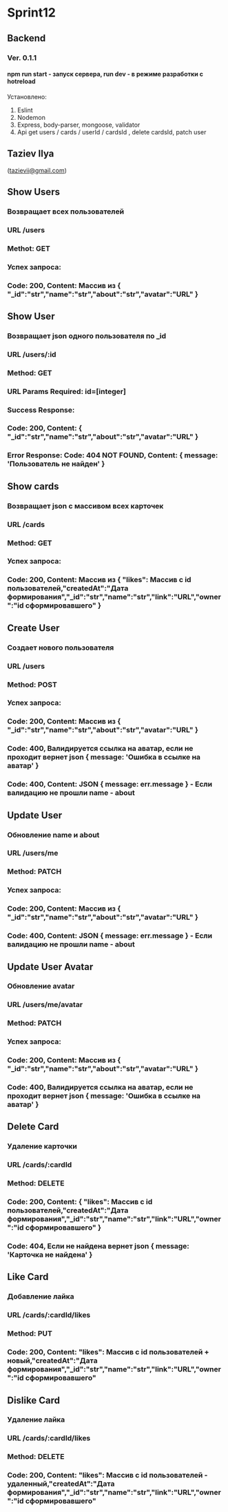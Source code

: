 # Sprint12
## Backend
### Ver. 0.1.1
#### npm run start - запуск сервера, run dev - в режиме разработки с hotreload
Установлено: 
1. Eslint
2. Nodemon
3. Express, body-parser, mongoose, validator
4. Api get users / cards / userId / cardsId , delete cardsId, patch user
## Taziev Ilya 
(tazievii@gmail.com)


## Show Users 
### Возвращает всех пользователей
### URL /users
### Methot: GET
### Успех запроса:
### Code: 200, Content: Массив из { "_id":"str","name":"str","about":"str","avatar":"URL" }


## Show User
### Возвращает json одного пользователя по _id
### URL /users/:id
### Method: GET
### URL Params Required: id=[integer]
### Success Response:
### Code: 200, Content: { "_id":"str","name":"str","about":"str","avatar":"URL" }
### Error Response: Code: 404 NOT FOUND, Content: { message: 'Пользователь не найден' }


## Show cards
### Возвращает json с массивом всех карточек
### URL /cards
### Method: GET
### Успех запроса:
### Code: 200, Content: Массив из { "likes": Массив с id пользователей,"createdAt":"Дата формирования","_id":"str","name":"str","link":"URL","owner":"id сформировавшего" }


## Create User
### Создает нового пользователя
### URL /users
### Method: POST
### Успех запроса:
### Code: 200, Content: Массив из { "_id":"str","name":"str","about":"str","avatar":"URL" }
### Code: 400, Валидируется ссылка на аватар, если не проходит вернет json { message: 'Ошибка в ссылке на аватар' }
### Code: 400, Content: JSON { message: err.message } - Если валидацию не прошли name - about


## Update User
### Обновление name и about
### URL /users/me
### Method: PATCH
### Успех запроса:
### Code: 200, Content: Массив из { "_id":"str","name":"str","about":"str","avatar":"URL" }
### Code: 400, Content: JSON { message: err.message } - Если валидацию не прошли name - about


## Update User Avatar
### Обновление avatar
### URL /users/me/avatar
### Method: PATCH
### Успех запроса:
### Code: 200, Content: Массив из { "_id":"str","name":"str","about":"str","avatar":"URL" }
### Code: 400, Валидируется ссылка на аватар, если не проходит вернет json { message: 'Ошибка в ссылке на аватар' }

## Delete Card
### Удаление карточки
### URL /cards/:cardId
### Method: DELETE
### Code: 200, Content: { "likes": Массив с id пользователей,"createdAt":"Дата формирования","_id":"str","name":"str","link":"URL","owner":"id сформировавшего" }
### Code: 404, Eсли не найдена вернет json { message: 'Карточка не найдена' }

## Like Card
### Добавление лайка
### URL /cards/:cardId/likes
### Method: PUT
### Code: 200, Content: "likes": Массив с id пользователей + новый,"createdAt":"Дата формирования","_id":"str","name":"str","link":"URL","owner":"id сформировавшего"

## Dislike Card
### Удаление лайка
### URL /cards/:cardId/likes
### Method: DELETE
### Code: 200, Content: "likes": Массив с id пользователей - удаленный,"createdAt":"Дата формирования","_id":"str","name":"str","link":"URL","owner":"id сформировавшего"
